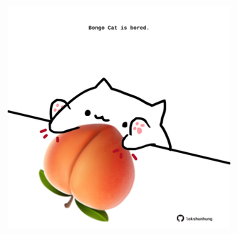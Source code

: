<!-- built at 22/12/2021, 07:02:02 UTC -->
<p align="center">
  <img width="500" height="500" src="./ReadmeImage.svg">
</p>
